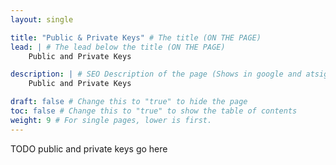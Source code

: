 ```yaml
---
layout: single

title: "Public & Private Keys" # The title (ON THE PAGE)
lead: | # The lead below the title (ON THE PAGE)
    Public and Private Keys

description: | # SEO Description of the page (Shows in google and atsign.dev search)
    Public and Private Keys

draft: false # Change this to "true" to hide the page
toc: false # Change this to "true" to show the table of contents
weight: 9 # For single pages, lower is first.
---
```


TODO public and private keys go here
